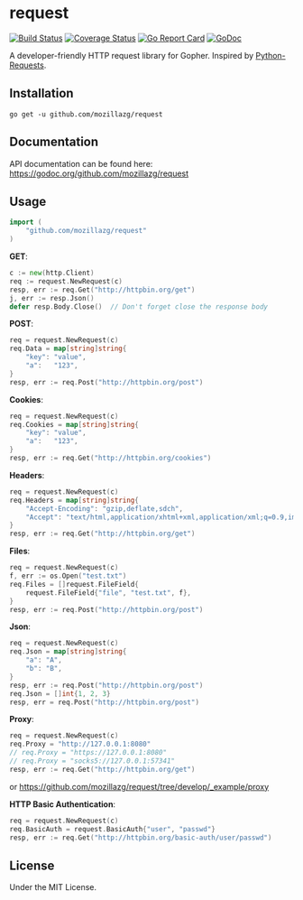 request
=======
[![Build Status](https://travis-ci.org/mozillazg/request.svg?branch=master)](https://travis-ci.org/mozillazg/request)
[![Coverage Status](https://coveralls.io/repos/mozillazg/request/badge.png?branch=master)](https://coveralls.io/r/mozillazg/request?branch=master)
[![Go Report Card](https://goreportcard.com/badge/github.com/mozillazg/request)](https://goreportcard.com/report/github.com/mozillazg/request)
[![GoDoc](https://godoc.org/github.com/mozillazg/request?status.svg)](https://godoc.org/github.com/mozillazg/request)

A developer-friendly HTTP request library for Gopher. Inspired by [Python-Requests](https://github.com/kennethreitz/requests).


Installation
------------

```
go get -u github.com/mozillazg/request
```


Documentation
--------------

API documentation can be found here:
https://godoc.org/github.com/mozillazg/request


Usage
-------

```go
import (
	"github.com/mozillazg/request"
)
```

**GET**:

```go
c := new(http.Client)
req := request.NewRequest(c)
resp, err := req.Get("http://httpbin.org/get")
j, err := resp.Json()
defer resp.Body.Close()  // Don't forget close the response body
```

**POST**:

```go
req = request.NewRequest(c)
req.Data = map[string]string{
	"key": "value",
	"a":   "123",
}
resp, err := req.Post("http://httpbin.org/post")
```

**Cookies**:

```go
req = request.NewRequest(c)
req.Cookies = map[string]string{
	"key": "value",
	"a":   "123",
}
resp, err := req.Get("http://httpbin.org/cookies")
```

**Headers**:

```go
req = request.NewRequest(c)
req.Headers = map[string]string{
	"Accept-Encoding": "gzip,deflate,sdch",
	"Accept": "text/html,application/xhtml+xml,application/xml;q=0.9,image/webp,*/*;q=0.8",
}
resp, err := req.Get("http://httpbin.org/get")
```

**Files**:

```go
req = request.NewRequest(c)
f, err := os.Open("test.txt")
req.Files = []request.FileField{
	request.FileField{"file", "test.txt", f},
}
resp, err := req.Post("http://httpbin.org/post")
```

**Json**:

```go
req = request.NewRequest(c)
req.Json = map[string]string{
	"a": "A",
	"b": "B",
}
resp, err := req.Post("http://httpbin.org/post")
req.Json = []int{1, 2, 3}
resp, err = req.Post("http://httpbin.org/post")
```

**Proxy**:
```go
req = request.NewRequest(c)
req.Proxy = "http://127.0.0.1:8080"
// req.Proxy = "https://127.0.0.1:8080"
// req.Proxy = "socks5://127.0.0.1:57341"
resp, err := req.Get("http://httpbin.org/get")
```
or https://github.com/mozillazg/request/tree/develop/_example/proxy

**HTTP Basic Authentication**:
```go
req = request.NewRequest(c)
req.BasicAuth = request.BasicAuth{"user", "passwd"}
resp, err := req.Get("http://httpbin.org/basic-auth/user/passwd")
```


License
---------

Under the MIT License.
